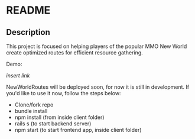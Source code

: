 # README

## Description

This project is focused on helping players of the popular MMO New World create optimized routes for efficient resource gathering. 

Demo:

*insert link*

NewWorldRoutes will be deployed soon, for now it is still in development. If you'd like to use it now, follow the steps below:

- Clone/fork repo
- bundle install 
- npm install (from inside client folder)
- rails s (to start backend server)
- npm start (to start frontend app, inside client folder)
